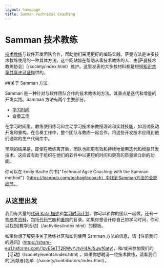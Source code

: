 ```yaml
---
layout: homepage
title: Samman Technical Coaching
---
```


# Samman 技术教练

[技术教练](/reference/technical_coach_definition.html)与软件开发团队合作，帮助他们采用更好的编码实践。萨曼方法是许多技术教练使用的一种具体方法。这个网站旨在帮助从事技术教练的人，由[萨曼技术教练协会]（/society/index.html）维护。这里发表的大多数材料都是根据[知识共享共享许可证](LICENSE.html)提供的。

##关于 Samman 方法

Samman 是一种针对与软件团队合作的技术教练的方法。其重点是迭代和增量的开发实践。Samman 方法有两个主要部分。

- [学习时间](/learning_hours/index.html)
- [合奏工作](/reference/ensemble_definition.html)

在学习时间里，教练使用练习和主动学习技术来教授理论和实践技能，如测试驱动开发和重构。在合奏工作中，整个团队与教练一起合作，将这些开发技术应用到他们通常的生产代码库中。

预期的结果是，即使在教练离开后，团队也能更有效和持续地使用迭代和增量开发技术。这应该有助于组织在他们的软件中以更短的时间和更高的质量建立新的功能。

你可以在 Emily Bache 的书["Technical Agile Coaching with the Samman method"]（https://leanpub.com/techagilecoach）中找到Samman方法的全部细节。

## 从这里出发

我们有大量的[代码 Kata 描述](/kata_descriptions/index.html)和[学习时间计划](/learning_hours/index.html)，你可以和你的团队一起做。还有一些[参考资料](/reference/index.html)，包括[代码气味](/reference/code_smells/index.html)和[重构](/reference/refactorings/index.html)的目录。如果你想设计你自己的学习时间，你可以找到[教学活动]（/activities/index.html）的模板。

如果你想了解更多关于教练社区和如何使用 Samman 方法的信息，请【注册我们的通讯】(https://share-eu1.hsforms.com/1pvE5eTT2RWyYJtyH4AJSuwf6aty)，和/或来参加我们的【活动】(/society/events/index.html) 。如果你想聘请一位技术教练，请看我们的[贡献者]名单（/society/contributors/index.html）。
